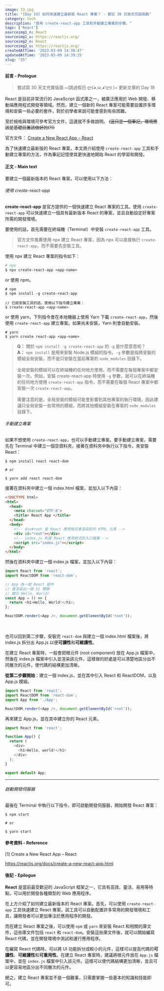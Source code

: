 ```yaml
---
image: 33.jpg
title: "[Day 19] 如何快速建立最新版 React 專案？ - 嘗試 30 日寫文充版挑戰"
category: tech
description: "使用 create-react-app 工具和手動建立專案的步驟。"
tags: ['React']
sourceimg1_n: React
sourceimg1_u: https://reactjs.org/
sourceimg2_n: React
sourceimg2_u: https://reactjs.org/
createdAtTime: '2023-03-09 14:38:47'
updatedAtTime: '2023-03-09 14:39:25'
slug: "35"
---
```


#### 前言 - Prologue

> 嘗試寫 30 天文充實版面 ~(跳過假日 ლ(́◕◞౪◟◕‵ლ) )~ 更新文章的 Day 19

React 是目前非常流行的 JavaScript 函式庫之一，被廣泛應用於 Web 開發、移動端應用程式開發等領域。然而，建立一個新的 React 專案可能需要設置許多環境和安裝一些必要的套件，對於初學者來說可能會感到有些困難。

至於規格與環境可參考官方文件，這邊就不多做說明。 ~~(這只是一個筆記，環境應該是基礎前置該做好的(?))~~

官方文件：
[Create a New React App – React](https://reactjs.org/docs/create-a-new-react-app.html)

為了快速建立最新版的 React 專案，本文將介紹使用 `create-react-app` 工具和手動建立專案的方法，作為筆記記憶使其更快速地開始 React 的學習和開發。

#### 正文 - Main text

要建立一個最新版本的 React 專案，可以使用以下方法：

###### 使用 create-react-app

**create-react-app** 是官方提供的一個快速建立 React 專案的工具。使用 `create-react-app` 可以快速建立一個具有最新版本 React 的專案，並且自動設定好專案所需的開發環境。

要使用的話，首先需要在終端機（Terminal）中安裝 `create-react-app` 工具。

> 官方文件推薦使用 npx 建立 React 專案，因為 npx 可以直接執行 `create-react-app`，而不需要先安裝工具。

使用 npx 建立 React 專案的指令如下：

<!-- factor or perl -->
```perl
# npx
$ npx create-react-app <app-name>
```
or 使用 npm。
```shell
# npm
$ npm install -g create-react-app

// 已經安裝工具的話，使用以下指令建立專案：
$ create-react-app <app-name>
```
or 使用 yarn，下列指令會在本地機器上使用 Yarn 下載 `create-react-app`，然後使用 `create-react-app` 建立專案。如果尚未安裝，Yarn 則會自動安裝。
```shell
# yarn
$ yarn create react-app <app-name>
```

> **Q：** 關於 `npm install -g create-react-app` 的 `-g` 是什麼意思呢？<br/>
> **A：** `npm install` 是用來安裝 Node.js 模組的指令。`-g` 參數是指將安裝的模組全局安裝，而不是只安裝在當前專案的 `node_modules` 目錄下。<br/><br/>
> 全局安裝的模組可以在終端機的任何地方使用，而不需要在每個專案中都安裝一次。例如，安裝 create-react-app 時使用 `-g` 參數，就可以在終端機的任何地方使用 `create-react-app` 指令，而不需要在每個 React 專案中都安裝一次 `create-react-app`。<br/><br/>
> 需要注意的是，全局安裝的模組可能會影響到其他專案的執行環境，因此建議只全局安裝一些常用的模組，而將其他模組安裝在專案的 `node_modules` 目錄下。

###### 手動建立專案
如果不想使用 `create-react-app`，也可以手動建立專案。要手動建立專案，需要先在 Terminal 中建立一個空資料夾，接著在資料夾中執行以下指令，來安裝 React：

```shell
$ npm install react react-dom

# or

$ yarn add react react-dom
```

接著在資料夾中建立一個 index.html 檔案，並加入以下內容：

```html
<!DOCTYPE html>
<html>
  <head>
    <meta charset="UTF-8">
    <title> React App </title>
  </head>
  <body>
    <!-- div#root 是 React 應用程式會渲染到的 HTML 元素 -->
    <div id="root"></div>
    <!-- index.js 則是 React 應用程式的入口檔案 -->
    <script src="index.js"></script>
  </body>
</html>
```

然後在資料夾中建立一個 index.js 檔案，並加入以下內容：

```js
import React from 'react';
import ReactDOM from 'react-dom';

// App 為一個 React 組件
// 會渲染出一個 h1 標題
// 顯示 Hello, World!
const App = () => {
  return <h1>Hello, World!</h1>;
};

ReactDOM.render(<App />, document.getElementById('root'));
```
<br/><br/>
也可以回到第二步驟，安裝完 `react-dom` 與建立一個 index.html 檔案後，將 index.js 拆分出 App.js 以便**可讀性**和**可維護性**。

在建立 React 專案時，一般會把根元件 (root component) 放在 App.js 檔案中，然後在 index.js 檔案中引入並渲染該元件。這樣做的好處是可以清楚地區分出不同層次的元件，使代碼的結構更加清晰。

**從第二步驟開始**：建立一個 index.js，並在其中引入 React 和 ReactDOM，以及 App.js 模組。

```js
import React from 'react';
import ReactDOM from 'react-dom';
import App from './App';

ReactDOM.render(<App />, document.getElementById('root'));
```

再來建立 App.js，並在其中建立你的 React 元素。

```js
import React from 'react';

function App() {
  return (
    <div>
      <h1>Hello, world!</h1>
    </div>
  );
}

export default App;
```

---

###### 啟動開發伺服器

最後在 Terminal 中執行以下指令，即可啟動開發伺服器，開始開發 React 專案：
```shell
$ npm start

# or

$ yarn start
```

#### 參考資料 - Reference

[1] Create a New React App – React

<https://reactjs.org/docs/create-a-new-react-app.html>

#### 後記 - Epilogue

**React** 是當前最受歡迎的 JavaScript 框架之一，它具有高效、靈活、易用等特點，可以用於開發各種類型的 Web 應用程序。

在上方介紹了如何建立最新版本的 React 專案。首先，可以使用 `create-react-app` 工具快速建立 React 專案，該工具可以自動配置許多常用的開發環境和工具，讓開發者可以更加專注於應用程序的開發。

而在建立 React 專案之後，可以使用 `npm` 或 `yarn` 來安裝 React 和相關的庫文件，這些庫文件包括 `react` 和 `react-dom`。安裝這些庫文件後，就可以開始編寫 React 代碼，並在開發環境中測試和運行應用程序。

在編寫 React 代碼時，可以將 UI 功能拆分成較小的元件，這樣可以提高代碼的**可讀性**、**可維護性**和**可重用性**。在建立 React 專案時，建議將根元件放在 `App.js` 檔案中，並在 `index.js` 檔案中引入該元件。這樣可以使代碼結構更加清晰，並且可以更容易地區分出不同層次的元件。

總之，建立 React 專案並不是一個難事，只需要掌握一些基本的知識和技能即可。